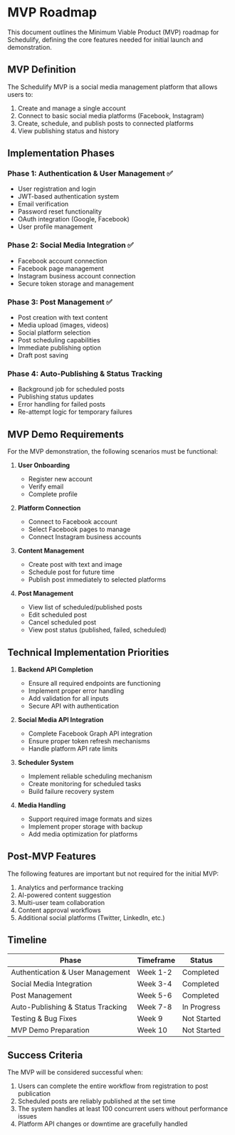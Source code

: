 # MVP Roadmap

This document outlines the Minimum Viable Product (MVP) roadmap for Schedulify, defining the core features needed for initial launch and demonstration.

## MVP Definition

The Schedulify MVP is a social media management platform that allows users to:

1. Create and manage a single account
2. Connect to basic social media platforms (Facebook, Instagram)
3. Create, schedule, and publish posts to connected platforms
4. View publishing status and history

## Implementation Phases

### Phase 1: Authentication & User Management ✅
- User registration and login
- JWT-based authentication system
- Email verification
- Password reset functionality
- OAuth integration (Google, Facebook)
- User profile management

### Phase 2: Social Media Integration ✅
- Facebook account connection
- Facebook page management
- Instagram business account connection
- Secure token storage and management

### Phase 3: Post Management ✅
- Post creation with text content
- Media upload (images, videos)
- Social platform selection
- Post scheduling capabilities
- Immediate publishing option
- Draft post saving

### Phase 4: Auto-Publishing & Status Tracking
- Background job for scheduled posts
- Publishing status updates
- Error handling for failed posts
- Re-attempt logic for temporary failures

## MVP Demo Requirements

For the MVP demonstration, the following scenarios must be functional:

1. **User Onboarding**
   - Register new account
   - Verify email
   - Complete profile

2. **Platform Connection**
   - Connect to Facebook account
   - Select Facebook pages to manage
   - Connect Instagram business accounts

3. **Content Management**
   - Create post with text and image
   - Schedule post for future time
   - Publish post immediately to selected platforms

4. **Post Management**
   - View list of scheduled/published posts
   - Edit scheduled post
   - Cancel scheduled post
   - View post status (published, failed, scheduled)

## Technical Implementation Priorities

1. **Backend API Completion**
   - Ensure all required endpoints are functioning
   - Implement proper error handling
   - Add validation for all inputs
   - Secure API with authentication

2. **Social Media API Integration**
   - Complete Facebook Graph API integration
   - Ensure proper token refresh mechanisms
   - Handle platform API rate limits

3. **Scheduler System**
   - Implement reliable scheduling mechanism
   - Create monitoring for scheduled tasks
   - Build failure recovery system

4. **Media Handling**
   - Support required image formats and sizes
   - Implement proper storage with backup
   - Add media optimization for platforms

## Post-MVP Features

The following features are important but not required for the initial MVP:

1. Analytics and performance tracking
2. AI-powered content suggestion
3. Multi-user team collaboration
4. Content approval workflows
5. Additional social platforms (Twitter, LinkedIn, etc.)

## Timeline

| Phase | Timeframe | Status |
|-------|-----------|--------|
| Authentication & User Management | Week 1-2 | Completed |
| Social Media Integration | Week 3-4 | Completed |
| Post Management | Week 5-6 | Completed | 
| Auto-Publishing & Status Tracking | Week 7-8 | In Progress |
| Testing & Bug Fixes | Week 9 | Not Started |
| MVP Demo Preparation | Week 10 | Not Started |

## Success Criteria

The MVP will be considered successful when:

1. Users can complete the entire workflow from registration to post publication
2. Scheduled posts are reliably published at the set time
3. The system handles at least 100 concurrent users without performance issues
4. Platform API changes or downtime are gracefully handled 